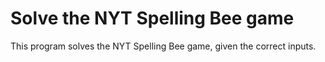 # Solve the NYT Spelling Bee game

This program solves the NYT Spelling Bee game, given the correct inputs.
